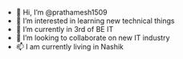- 👋 Hi, I’m @prathamesh1509
- 👀 I’m interested in learning new technical things
- 🌱 I’m currently in 3rd of BE IT 
- 💞️ I’m looking to collaborate on new IT industry
- 📫 I am currently living in Nashik

<!---
prathamesh1509/prathamesh1509 is a ✨ special ✨ repository because its `README.md` (this file) appears on your GitHub profile.
You can click the Preview link to take a look at your changes.
--->
